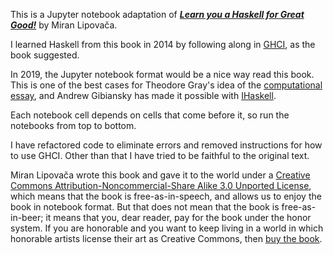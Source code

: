 This is a Jupyter notebook adaptation of [__*Learn you a Haskell for Great Good!*__](http://learnyouahaskell.com/) by Miran Lipovača.

I learned Haskell from this book in 2014 by following along in [GHCI](https://downloads.haskell.org/~ghc/latest/docs/html/users_guide/ghci.html), as the book suggested.

In 2019, the Jupyter notebook format would be a nice way read this book. This is one of the best cases for Theodore Gray's idea of the [computational essay](https://www.theatlantic.com/science/archive/2018/04/the-scientific-paper-is-obsolete/556676/), and Andrew Gibiansky has made it possible with [IHaskell](https://github.com/gibiansky/IHaskell).

Each notebook cell depends on cells that come before it, so run the notebooks from top to bottom.

I have refactored code to eliminate errors and removed instructions for how to use GHCI. Other than that I have tried to be faithful to the original text.
 
Miran Lipovača wrote this book and gave it to the world under a [Creative Commons Attribution-Noncommercial-Share Alike 3.0 Unported License](http://creativecommons.org/licenses/by-nc-sa/3.0/), which means that the book is free-as-in-speech, and allows us to enjoy the book in notebook format. But that does not mean that the book is free-as-in-beer; it means that you, dear reader, pay for the book under the honor system. If you are honorable and you want to keep living in a world in which honorable artists license their art as Creative Commons, then [buy the book](http://learnyouahaskell.com/).
